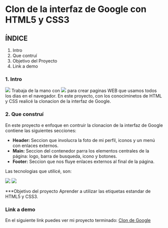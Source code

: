 # Clon de la interfaz de Google con HTML5  y CSS3 

## ÍNDICE

1. Intro
2. Que contruí
3. Objetivo del Proyecto
4. Link a demo

### 1. Intro 

<img src="https://img.shields.io/badge/HTML5-E34F26?style=for-the-badge&logo=html5&logoColor=white" /> Trabaja de la mano con <img src="https://img.shields.io/badge/CSS3-1572B6?style=for-the-badge&logo=css3&logoColor=white" /> para crear paginas WEB que usamos todos los dias en el navegador.
En este proyecto, con los conociminetos de HTML y CSS realicé la clonacion de la interfaz de Google.

### 2. Que construí
En este proyecto e enfoque en contruir la clonacion de la interfaz de Google contiene las siguientes secciones:

- **Header:** Seccion que involucra la foto de mi perfil, iconos y un menú con enlaces externos.
- **Main:** Seccion del contenedor parra los elementos centrales de la página: logo, barra de busqueda, icono y botones.
- **Footer:** Seccion que nos fluye enlaces externos al final de la página.

Las tecnologias que utilicé, son: 

<img src="https://img.shields.io/badge/HTML5-E34F26?style=for-the-badge&logo=html5&logoColor=white" />
<img src="https://img.shields.io/badge/CSS3-1572B6?style=for-the-badge&logo=css3&logoColor=white" />

***Objetivo del proyecto
Aprender a utilizar las etiquetas estandar de HTML5 y CSS3.

### Link a demo
En el siguiente link puedes ver mi proyecto terminado: 
[Clon de Google](copiadegoogle-beta.vercel.app)
